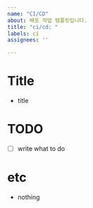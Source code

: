 ```yaml
---
name: "CI/CD"
about: 배포 작업 템플릿입니다.
title: "ci/cd: "
labels: ci
assignees: ''

---
```


# Title

- title

# TODO

- [ ] write what to do

# etc

- nothing
